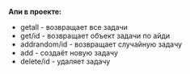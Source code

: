 **Апи в проекте:**

* getall - возвращает все задачи
* get/id - возвращает объект задачи по айди
* addrandom/id - возвращает случайную задачу
* add - создаёт новую задачу
* delete/id - удаляет задачу